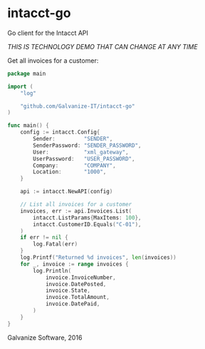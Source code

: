 # intacct-go
Go client for the Intacct API

*THIS IS TECHNOLOGY DEMO THAT CAN CHANGE AT ANY TIME*

Get all invoices for a customer:

```go
package main

import (
    "log"

    "github.com/Galvanize-IT/intacct-go"
)

func main() {
    config := intacct.Config{
        Sender:         "SENDER",
        SenderPassword: "SENDER_PASSWORD",
        User:           "xml_gateway",
        UserPassword:   "USER_PASSWORD",
        Company:        "COMPANY",
        Location:       "1000",
    }

    api := intacct.NewAPI(config)

    // List all invoices for a customer
    invoices, err := api.Invoices.List(
        intacct.ListParams{MaxItems: 100},
        intacct.CustomerID.Equals("C-01"),
    )
    if err != nil {
        log.Fatal(err)
    }
    log.Printf("Returned %d invoices", len(invoices))
    for _, invoice := range invoices {
        log.Println(
            invoice.InvoiceNumber,
            invoice.DatePosted,
            invoice.State,
            invoice.TotalAmount,
            invoice.DatePaid,
        )
    }
}
```

Galvanize Software, 2016
